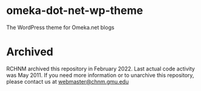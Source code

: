 # omeka-dot-net-wp-theme
The WordPress theme for Omeka.net blogs

# Archived
RCHNM archived this repository in February 2022. Last actual code activity was May 2011. 
If you need more information or to unarchive this repository, please contact us at webmaster@chnm.gmu.edu

